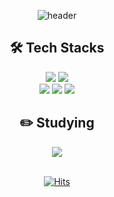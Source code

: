 <div align="center">
  
![header](https://capsule-render.vercel.app/api?type=waving&color=0:7B68EE,100:87CEEB&height=300&section=header&text=Hi,%20I'm%20Chaeeun&fontSize=50&fontAlign=75)
  
## 🛠️ Tech Stacks
<div>
<img src="https://img.shields.io/badge/Python-3776AB?style=flat-square&logo=Python&logoColor=white"/>
<img src="https://img.shields.io/badge/C++-00599C?style=flat-square&logo=C%2B%2B&logoColor=white"/>
<br />
<img src="https://img.shields.io/badge/TensorFlow-FF6F00?style=flat-square&logo=TensorFlow&logoColor=white"/>
<img src="https://img.shields.io/badge/OpenCV-5C3EE8?style=flat-square&logo=OpenCV&logoColor=white"/>
<img src="https://img.shields.io/badge/ROS-22314E?style=flat-square&logo=ROS&logoColor=white"/>
</div>

## ✏️ Studying
<div>
<img src="https://img.shields.io/badge/Swift-F05138?style=flat-square&logo=Swift&logoColor=white"/>
</div>

<br />
  
[![Hits](https://hits.seeyoufarm.com/api/count/incr/badge.svg?url=https%3A%2F%2Fgithub.com%2Fchaen805&count_bg=%23E3CEF6&title_bg=%23616161&icon=&icon_color=%23E7E7E7&title=hits&edge_flat=false)](https://github.com/chaen805)
</div>
